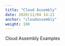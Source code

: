 ```yaml
---
title: "Cloud Assembly"
date: 2020/11/04 14:21
anchor: "cloudassembly"
weight: 100
---
```

Cloud Assembly Examples